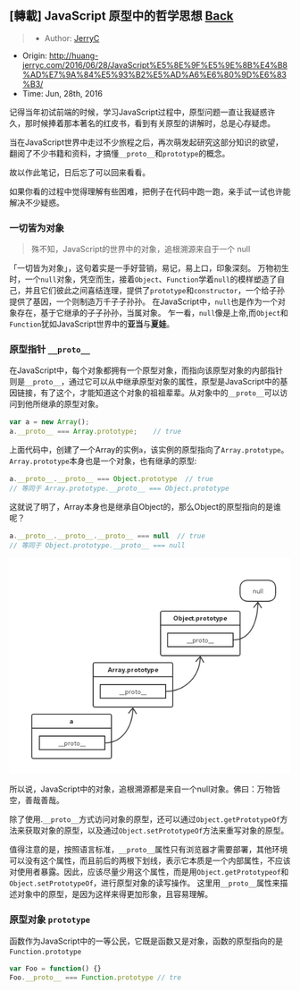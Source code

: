 ## [轉載] JavaScript 原型中的哲学思想 [Back](./../post.md)

> - Author: [JerryC](huang-jerryc.com)
- Origin: http://huang-jerryc.com/2016/06/28/JavaScript%E5%8E%9F%E5%9E%8B%E4%B8%AD%E7%9A%84%E5%93%B2%E5%AD%A6%E6%80%9D%E6%83%B3/
- Time: Jun, 28th, 2016


记得当年初试前端的时候，学习JavaScript过程中，原型问题一直让我疑惑许久，那时候捧着那本著名的红皮书，看到有关原型的讲解时，总是心存疑虑。


当在JavaScript世界中走过不少旅程之后，再次萌发起研究这部分知识的欲望，翻阅了不少书籍和资料，才搞懂`__proto__`和`prototype`的概念。

故以作此笔记，日后忘了可以回来看看。

如果你看的过程中觉得理解有些困难，把例子在代码中跑一跑，亲手试一试也许能解决不少疑惑。

### 一切皆为对象

> 殊不知，JavaScript的世界中的对象，追根溯源来自于一个 null

「一切皆为对象」，这句着实是一手好营销，易记，易上口，印象深刻。
万物初生时，一个`null`对象，凭空而生，接着`Object`、`Function`学着`null`的模样塑造了自己，并且它们彼此之间喜结连理，提供了`prototype`和`constructor`，一个给子孙提供了基因，一个则制造万千子子孙孙。
在JavaScript中，`null`也是作为一个对象存在，基于它继承的子子孙孙，当属对象。
乍一看，`null`像是上帝,而`Object`和`Function`犹如JavaScript世界中的**亚当**与**夏娃**。

### 原型指针 `__proto__`

在JavaScript中，每个对象都拥有一个原型对象，而指向该原型对象的内部指针则是`__proto__`，通过它可以从中继承原型对象的属性，原型是JavaScript中的基因链接，有了这个，才能知道这个对象的祖祖辈辈。从对象中的`__proto__`可以访问到他所继承的原型对象。

```js
var a = new Array();
a.__proto__ === Array.prototype;    // true
```

上面代码中，创建了一个Array的实例`a`，该实例的原型指向了`Array.prototype`。
`Array.prototype`本身也是一个对象，也有继承的原型:

```js
a.__proto__.__proto__ === Object.prototype  // true
// 等同于 Array.prototype.__proto__ === Object.prototype
```

这就说了明了，Array本身也是继承自Object的，那么Object的原型指向的是谁呢？


```js
a.__proto__.__proto__.__proto__ === null  // true
// 等同于 Object.prototype.__proto__ === null
```

![](./1.png)

所以说，JavaScript中的对象，追根溯源都是来自一个null对象。佛曰：万物皆空，善哉善哉。

除了使用.`__proto__`方式访问对象的原型，还可以通过`Object.getPrototypeOf`方法来获取对象的原型，以及通过`Object.setPrototypeOf`方法来重写对象的原型。

值得注意的是，按照语言标准，`__proto__`属性只有浏览器才需要部署，其他环境可以没有这个属性，而且前后的两根下划线，表示它本质是一个内部属性，不应该对使用者暴露。因此，应该尽量少用这个属性，而是用`Object.getPrototypeof`和`Object.setPrototypeOf`，进行原型对象的读写操作。
这里用`__proto__`属性来描述对象中的原型，是因为这样来得更加形象，且容易理解。

### 原型对象 `prototype`

函数作为JavaScript中的一等公民，它既是函数又是对象，函数的原型指向的是`Function.prototype`

```js
var Foo = function() {}
Foo.__proto__ === Function.prototype // tre
```
